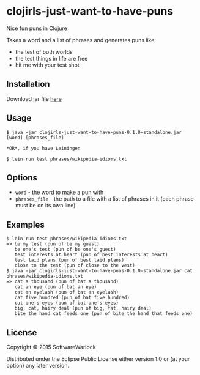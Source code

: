 # clojirls-just-want-to-have-puns

Nice fun puns in Clojure

Takes a word and a list of phrases and generates puns like:
* the test of both worlds
* the test things in life are free
* hit me with your test shot

## Installation

Download jar file [here](https://github.com/SoftwareWarlock/clojirls-just-want-to-have-puns/releases/download/0.1.0/clojirls-just-want-to-have-puns-0.1.0-SNAPSHOT-standalone.jar)

## Usage

    $ java -jar clojirls-just-want-to-have-puns-0.1.0-standalone.jar [word] [phrases_file]

    *OR*, if you have Leiningen

    $ lein run test phrases/wikipedia-idioms.txt 

## Options

* `word` - the word to make a pun with
* `phrases_file` - the path to a file with a list of phrases in it (each phrase must be on its own line)

## Examples

    $ lein run test phrases/wikipedia-idioms.txt 
    => be my test (pun of be my guest)
       be one's test (pun of be one's guest)
       test interests at heart (pun of best interests at heart)
       test laid plans (pun of best laid plans)
       close to the test (pun of close to the vest)
    $ java -jar clojirls-just-want-to-have-puns-0.1.0-standalone.jar cat phrases/wikipedia-idioms.txt 
    => cat a thousand (pun of bat a thousand)
       cat an eye (pun of bat an eye)
       cat an eyelash (pun of bat an eyelash)
       cat five hundred (pun of bat five hundred)
       cat one's eyes (pun of bat one's eyes)
       big, cat, hairy deal (pun of big, fat, hairy deal)
       bite the hand cat feeds one (pun of bite the hand that feeds one)

## License

Copyright © 2015 SoftwareWarlock

Distributed under the Eclipse Public License either version 1.0 or (at
your option) any later version.
